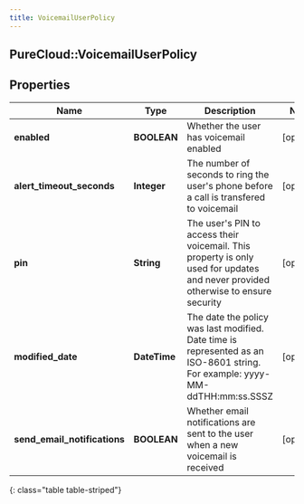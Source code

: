 ```yaml
---
title: VoicemailUserPolicy
---
```

## PureCloud::VoicemailUserPolicy

## Properties

|Name | Type | Description | Notes|
|------------ | ------------- | ------------- | -------------|
| **enabled** | **BOOLEAN** | Whether the user has voicemail enabled | [optional] |
| **alert_timeout_seconds** | **Integer** | The number of seconds to ring the user&#39;s phone before a call is transfered to voicemail | [optional] |
| **pin** | **String** | The user&#39;s PIN to access their voicemail. This property is only used for updates and never provided otherwise to ensure security | [optional] |
| **modified_date** | **DateTime** | The date the policy was last modified. Date time is represented as an ISO-8601 string. For example: yyyy-MM-ddTHH:mm:ss.SSSZ | [optional] |
| **send_email_notifications** | **BOOLEAN** | Whether email notifications are sent to the user when a new voicemail is received | [optional] |
{: class="table table-striped"}


